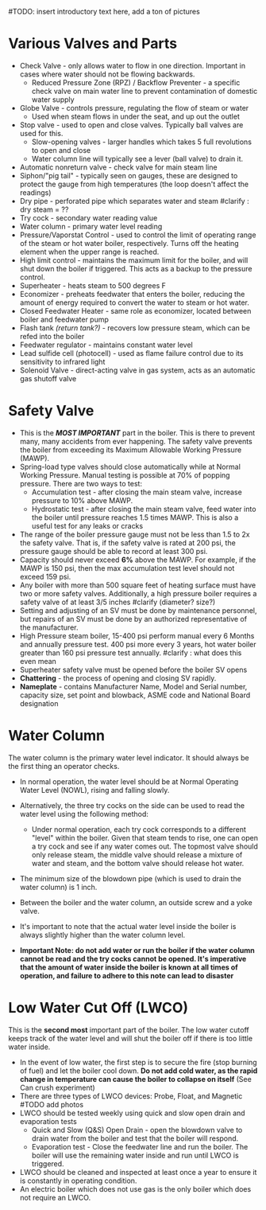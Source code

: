 #TODO: insert introductory text here, add a ton of pictures
# Various Valves and Parts
- Check Valve - only allows water to flow in one direction. Important in cases where water should not be flowing backwards.
	- Reduced Pressure Zone (RPZ) / Backflow Preventer - a specific check valve on main water line to prevent contamination of domestic water supply
- Globe Valve - controls pressure, regulating the flow of steam or water
	- Used when steam flows in under the seat, and up out the outlet
- Stop valve - used to open and close valves. Typically ball valves are used for this.
	- Slow-opening valves - larger handles which takes 5 full revolutions to open and close
	- Water column line will typically see a lever (ball valve) to drain it.
- Automatic nonreturn valve - check valve for main steam line
- Siphon/"pig tail" - typically seen on gauges, these are designed to protect the gauge from high temperatures (the loop doesn't affect the readings)
- Dry pipe - perforated pipe which separates water and steam #clarify : dry steam = ??
- Try cock - secondary water reading value
- Water column - primary water level reading
- Pressure/Vaporstat Control - used to control the limit of operating range of the steam or hot water boiler, respectively. Turns off the heating element when the upper range is reached.
- High limit control - maintains the maximum limit for the boiler, and will shut down the boiler if triggered. This acts as a backup to the pressure control.
- Superheater - heats steam to 500 degrees F
- Economizer - preheats feedwater that enters the boiler, reducing the amount of energy required to convert the water to steam or hot water.
- Closed Feedwater Heater - same role as economizer, located between boiler and feedwater pump
- Flash tank *(return tank?)* - recovers low pressure steam, which can be refed into the boiler
- Feedwater regulator - maintains constant water level
- Lead sulfide cell (photocell) - used as flame failure control due to its sensitivity to infrared light
- Solenoid Valve - direct-acting valve in gas system, acts as an automatic gas shutoff valve
# Safety Valve
- This is the ***MOST IMPORTANT*** part in the boiler. This is there to prevent many, many accidents from ever happening. The safety valve prevents the boiler from exceeding its Maximum Allowable Working Pressure (MAWP).
- Spring-load type valves should close automatically while at Normal Working Pressure. Manual testing is possible at 70% of popping pressure. There are two ways to test:
	- Accumulation test - after closing the main steam valve,  increase pressure to 10% above MAWP.
	- Hydrostatic test - after closing the main steam valve, feed water into the boiler until pressure reaches 1.5 times MAWP. This is also a useful test for any leaks or cracks
- The range of the boiler pressure gauge must not be less than 1.5 to 2x the safety valve. That is, if the safety valve is rated at 200 psi, the pressure gauge should be able to record at least 300 psi.
- Capacity should never exceed **6%** above the MAWP. For example, if the MAWP is 150 psi, then the max accumulation test level should not exceed 159 psi.
- Any boiler with more than 500 square feet of heating surface must have two or more safety valves. Additionally, a high pressure boiler requires a safety valve of at least 3/5 inches #clarify (diameter? size?)  
- Setting and adjusting of an SV must be done by maintenance personnel, but repairs of an SV must be done by an authorized representative of the manufacturer.
- High Pressure steam boiler, 15-400 psi perform manual every 6 Months and annually pressure test. 400 psi more every 3 years, hot water boiler greater than 160 psi pressure test annually. #clarify : what does this even mean
- Superheater safety valve must be opened before the boiler SV opens
- **Chattering** - the process of opening and closing SV rapidly.
- **Nameplate** - contains Manufacturer Name, Model and Serial number, capacity size, set point and blowback, ASME code and National Board designation
# Water Column
The water column is the primary water level indicator. It should always be the first thing an operator checks. 

- In normal operation, the water level should be at Normal Operating Water Level (NOWL), rising and falling slowly. 
- Alternatively, the three try cocks on the side can be used to read the water level using the following method:
	- Under normal operation, each try cock corresponds to a different "level" within the boiler. Given that steam tends to rise, one can open a try cock and see if any water comes out. The topmost valve should only release steam, the middle valve should release a mixture of water and steam, and the bottom valve should release hot water.

- The minimum size of the blowdown pipe (which is used to drain the water column) is 1 inch.
- Between the boiler and the water column, an outside screw and a yoke valve.
- It's important to note that the actual water level inside the boiler is always slightly higher than the water column level.
- **Important Note: do not add water or run the boiler if the water column cannot be read and the try cocks cannot be opened. It's imperative that the amount of water inside the boiler is known at all times of operation, and failure to adhere to this note can lead to disaster**

# Low Water Cut Off (LWCO)
This is the **second most** important part of the boiler. The low water cutoff keeps track of the water level and will shut the boiler off if there is too little water inside.

- In the event of low water, the first step is to secure the fire (stop burning of fuel) and let the boiler cool down. **Do not add cold water, as the rapid change in temperature can cause the boiler to collapse on itself** (See Can crush experiment)
- There are three types of LWCO devices: Probe, Float, and Magnetic #TODO add photos
- LWCO should be tested weekly using quick and slow open drain and evaporation tests
	- Quick and Slow (Q&S) Open Drain - open the blowdown valve to drain water from the boiler and test that the boiler will respond.
	- Evaporation test - Close the feedwater line and run the boiler. The boiler will use the remaining water inside and run until LWCO is triggered.
- LWCO should be cleaned and inspected at least once a year to ensure it is constantly in operating condition.
- An electric boiler which does not use gas is the only boiler which does not require an LWCO.
